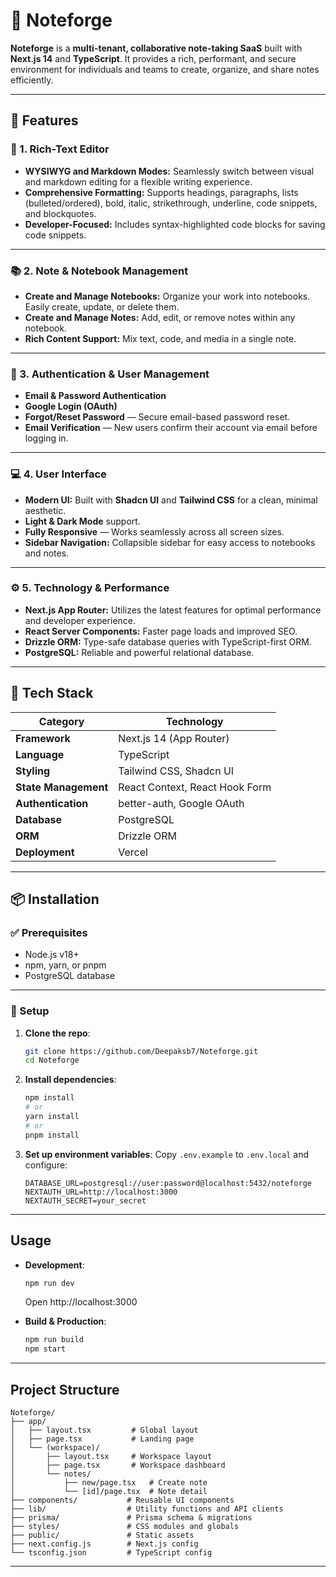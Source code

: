 # 📝 Noteforge

**Noteforge** is a **multi-tenant, collaborative note-taking SaaS** built with **Next.js 14** and **TypeScript**. It provides a rich, performant, and secure environment for individuals and teams to create, organize, and share notes efficiently.

---

## 🚀 Features

### 🧠 1. Rich-Text Editor
- **WYSIWYG and Markdown Modes:** Seamlessly switch between visual and markdown editing for a flexible writing experience.  
- **Comprehensive Formatting:** Supports headings, paragraphs, lists (bulleted/ordered), bold, italic, strikethrough, underline, code snippets, and blockquotes.  
- **Developer-Focused:** Includes syntax-highlighted code blocks for saving code snippets.

---

### 📚 2. Note & Notebook Management
- **Create and Manage Notebooks:** Organize your work into notebooks. Easily create, update, or delete them.  
- **Create and Manage Notes:** Add, edit, or remove notes within any notebook.  
- **Rich Content Support:** Mix text, code, and media in a single note.

---

### 🔐 3. Authentication & User Management
- **Email & Password Authentication**  
- **Google Login (OAuth)**  
- **Forgot/Reset Password** — Secure email-based password reset.  
- **Email Verification** — New users confirm their account via email before logging in.

---

### 💻 4. User Interface
- **Modern UI:** Built with **Shadcn UI** and **Tailwind CSS** for a clean, minimal aesthetic.  
- **Light & Dark Mode** support.  
- **Fully Responsive** — Works seamlessly across all screen sizes.  
- **Sidebar Navigation:** Collapsible sidebar for easy access to notebooks and notes.

---

### ⚙️ 5. Technology & Performance
- **Next.js App Router:** Utilizes the latest features for optimal performance and developer experience.  
- **React Server Components:** Faster page loads and improved SEO.  
- **Drizzle ORM:** Type-safe database queries with TypeScript-first ORM.  
- **PostgreSQL:** Reliable and powerful relational database.  

---

## 🧩 Tech Stack

| Category | Technology |
|-----------|-------------|
| **Framework** | Next.js 14 (App Router) |
| **Language** | TypeScript |
| **Styling** | Tailwind CSS, Shadcn UI |
| **State Management** | React Context, React Hook Form |
| **Authentication** | better-auth, Google OAuth |
| **Database** | PostgreSQL |
| **ORM** | Drizzle ORM |
| **Deployment** | Vercel |

---

## 📦 Installation

### ✅ Prerequisites
- Node.js v18+  
- npm, yarn, or pnpm  
- PostgreSQL database  

---

### 🧰 Setup

1. **Clone the repo**:
   ```bash
   git clone https://github.com/Deepaksb7/Noteforge.git
   cd Noteforge
   ```
   
2. **Install dependencies**:
   ```bash
   npm install
   # or
   yarn install
   # or
   pnpm install
   ```
3. **Set up environment variables**: Copy `.env.example` to `.env.local` and configure:
   ```env
   DATABASE_URL=postgresql://user:password@localhost:5432/noteforge
   NEXTAUTH_URL=http://localhost:3000
   NEXTAUTH_SECRET=your_secret
   ```

---

## Usage

- **Development**:
  ```bash
  npm run dev
  ```
  Open http://localhost:3000

- **Build & Production**:
  ```bash
  npm run build
  npm start
  ```

---

## Project Structure

```
Noteforge/
├── app/
│   ├── layout.tsx         # Global layout
│   ├── page.tsx           # Landing page
│   └── (workspace)/
│       ├── layout.tsx     # Workspace layout
│       ├── page.tsx       # Workspace dashboard
│       └── notes/
│           ├── new/page.tsx   # Create note
│           └── [id]/page.tsx  # Note detail
├── components/           # Reusable UI components
├── lib/                  # Utility functions and API clients
├── prisma/               # Prisma schema & migrations
├── styles/               # CSS modules and globals
├── public/               # Static assets
├── next.config.js        # Next.js config
└── tsconfig.json         # TypeScript config
```

---

